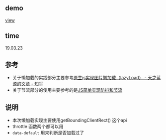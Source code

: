 ## demo
[view](https://wkstudy.github.io/smallplugs/lazyload/index.html)

## time
19.03.23

##  参考

* 关于懒加载的实践部分主要参考[原生js实现图片懒加载（lazyLoad） - 天之蓝源的文章 - 知乎](https://zhuanlan.zhihu.com/p/55311726)
* 关于节流部分的使用主要参考的是[JS简单实现防抖和节流](https://blog.csdn.net/sml115/article/details/81280101)

## 说明

* 本次懒加载实现主要使用getBoundingClientRect() 这个api
* throttle 函数两个都可以用
* `data-default` 用来判断是否加载过了